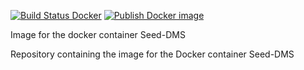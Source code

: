 [![Build Status Docker](https://github.com/bibbox/img-seeddms/actions/workflows/docker-image.yml/badge.svg)](https://github.com/bibbox/img-seeddms/actions)
[![Publish Docker image](https://github.com/bibbox/img-seeddms/actions/workflows/docker-publish.yml/badge.svg)](https://github.com/bibbox/img-seeddms/actions/workflows/docker-publish.yml)

Image for the docker container Seed-DMS

Repository containing the image for the Docker container Seed-DMS

